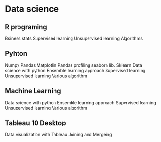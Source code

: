 # Data science
## R programing
 Bsiness stats 
 Supervised learning
 Unsupervised learning
 Algorithms 

## Pyhton
 Numpy
 Pandas
 Matplotlin
 Pandas profiling
 seaborn lib.
 Sklearn
 Data science with python
 Ensemble learning approach
 Supervised learning
 Unsupervised learning
 Various algorithm

## Machine Learning
 Data science with python
 Ensemble learning approach
 Supervised learning
 Unsupervised learning
 Various algorithm

## Tableau 10 Desktop
 Data visualization with Tableau
 Joining and Mergeing
